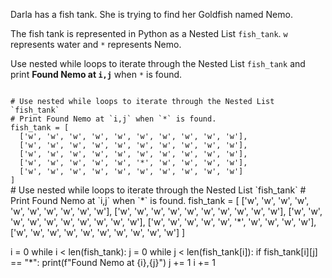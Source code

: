Darla has a fish tank. She is trying to find her Goldfish named Nemo.

The fish tank is represented in Python as a Nested List `fish_tank`. `w` represents water and `*` represents Nemo.

Use nested while loops to iterate through the Nested List `fish_tank` and print **Found Nemo at `i,j`** when `*` is found.


<Editor lang="python" type="exercise">
<code>
# Use nested while loops to iterate through the Nested List `fish_tank`
# Print Found Nemo at `i,j` when `*` is found.
fish_tank = [
  ['w', 'w', 'w', 'w', 'w', 'w', 'w', 'w', 'w', 'w'],
  ['w', 'w', 'w', 'w', 'w', 'w', 'w', 'w', 'w', 'w'],
  ['w', 'w', 'w', 'w', 'w', 'w', 'w', 'w', 'w', 'w'],
  ['w', 'w', 'w', 'w', 'w', '*', 'w', 'w', 'w', 'w'],
  ['w', 'w', 'w', 'w', 'w', 'w', 'w', 'w', 'w', 'w']
]
</code>

<solution>
# Use nested while loops to iterate through the Nested List `fish_tank`
# Print Found Nemo at `i,j` when `*` is found.
fish_tank = [
  ['w', 'w', 'w', 'w', 'w', 'w', 'w', 'w', 'w', 'w'],
  ['w', 'w', 'w', 'w', 'w', 'w', 'w', 'w', 'w', 'w'],
  ['w', 'w', 'w', 'w', 'w', 'w', 'w', 'w', 'w', 'w'],
  ['w', 'w', 'w', 'w', 'w', '*', 'w', 'w', 'w', 'w'],
  ['w', 'w', 'w', 'w', 'w', 'w', 'w', 'w', 'w', 'w']
]

i = 0
while i < len(fish_tank):
  j = 0
  while j < len(fish_tank[i]):
    if fish_tank[i][j] == "*":
      print(f"Found Nemo at {i},{j}")
    j += 1
  i += 1
</solution>
</Editor>